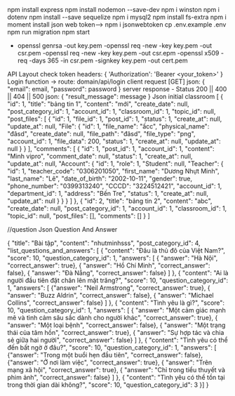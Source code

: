 <!-- npm init --> 
<!-- install framework express --> npm install express
<!-- set up --> npm install nodemon --save-dev
<!-- install log--> npm i winston
<!-- install variable config --> npm i dotenv
<!-- install package Sequelize ORM  --> npm install --save sequelize
<!-- driver mysql2--> npm i mysql2
<!-- install driver mssql --> 
<!-- install fs-->npm install fs-extra
<!-- get datetime -->npm i moment
<!-->install json web token--> npm i jsonwebtoken

<!-- create file .env --> cp .env.example .env
<!-- Configure Env file according to mysql>
<!-- create database name is "class_room">
<!-- create tables into database--> npm run migration
<!-- start Server-->
<!-- use --> npm start

<!--  https-->  
- openssl genrsa -out key.pem
-openssl req -new -key key.pem -out csr.pem
-openssl req -new -key key.pem -out csr.epm
-openssl x509 -req -days 365 -in csr.pem -signkey key.pem -out cert.pem
<!--https-->
API Layout
check token 
    headers: {
    'Authorization': 'Bearer <your_token>'
  }
Login function
    -> route: domain/api/login
    client request [GET] json: {
        "email": email,
        "password": password
    }
    server response 
        - Status 200 || 400 || 404 || 500 json: {
                "result_message": message
            }
Json initial classroom
[
    {
        "id": 1,
        "title": "bảng tin 1",
        "content": "mới",
        "create_date": null,
        "post_category_id": 1,
        "account_id": 1,
        "classroom_id": 1,
        "topic_id": null,
        "post_files": [
            {
                "id": 1,
                "file_id": 1,
                "post_id": 1,
                "status": 1,
                "create_at": null,
                "update_at": null,
                "File": {
                    "id": 1,
                    "file_name": "ấcc",
                    "physical_name": "đâsd",
                    "create_date": null,
                    "file_path": "đâsd",
                    "file_type": "png",
                    "account_id": 1,
                    "file_data": 200,
                    "status": 1,
                    "create_at": null,
                    "update_at": null
                }
            }
        ],
        "comments": [
            {
                "id": 1,
                "post_id": 1,
                "account_id": 1,
                "content": "Minh vipro",
                "comment_date": null,
                "status": 1,
                "create_at": null,
                "update_at": null,
                "Account": {
                    "id": 1,
                    "role": 1,
                    "Student": null,
                    "Teacher": {
                        "id": 1,
                        "teacher_code": "0306201050",
                        "first_name": "Dương Nhựt Minh",
                        "last_name": "Lê",
                        "date_of_birth": "2002-10-11",
                        "gender": true,
                        "phone_number": "0399313240",
                        "CCCD": "3224512421",
                        "account_id": 1,
                        "department_id": 1,
                        "address": "Bến Tre",
                        "status": 1,
                        "create_at": null,
                        "update_at": null
                    }
                }
            }
        ]
    },
    {
        "id": 2,
        "title": "bảng tin 2",
        "content": "abc",
        "create_date": null,
        "post_category_id": 1,
        "account_id": 1,
        "classroom_id": 1,
        "topic_id": null,
        "post_files": [],
        "comments": []
    }
]

//question
  Json Question And Answer

{
    "title": "Bài tập",
    "content": "nhutminhsss",
    "post_category_id": 4,
    "list_questions_and_answers": [
  {
    "content": "Đâu là thủ đô của Việt Nam?",
    "score": 10,
    "question_category_id": 1,
    "answers": [
      { "answer": "Hà Nội", "correct_answer": true},
      { "answer": "Hồ Chí Minh", "correct_answer": false},
      { "answer": "Đà Nẵng", "correct_answer": false}
    ]
  },
  {
    "content": "Ai là người đầu tiên đặt chân lên mặt trăng?",
    "score": 10,
    "question_category_id": 1,
    "answers": [
      {"answer": "Neil Armstrong", "correct_answer": true},
      { "answer": "Buzz Aldrin", "correct_answer": false},
      { "answer": "Michael Collins", "correct_answer": false}
    ]
  },
  {
    "content": "Tình yêu là gì?",
    "score": 10,
    "question_category_id": 1,
    "answers": [
      { "answer": "Một cảm giác mạnh mẽ và tình cảm sâu sắc dành cho người khác", "correct_answer": true},
      { "answer": "Một loại bệnh", "correct_answer": false},
      { "answer": "Một trạng thái của tâm hồn", "correct_answer": true},
      { "answer": "Sự hợp tác và chia sẻ giữa hai người", "correct_answer": false}
    ]
  },
  {
    "content": "Tình yêu có thể đến bất ngờ ở đâu?",
    "score": 10,
    "question_category_id": 1,
    "answers": [
      {"answer": "Trong một buổi hẹn đầu tiên", "correct_answer": false},
      {"answer": "Ở nơi làm việc", "correct_answer": true},
      { "answer": "Trên mạng xã hội", "correct_answer": true},
      { "answer": "Chỉ trong tiểu thuyết và phim ảnh", "correct_answer": false}
    ]
  },
  {
    "content": "Tình yêu có thể tồn tại trong thời gian dài không?",
    "score": 10,
    "question_category_id": 3
  }]
}